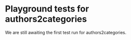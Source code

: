 # Playground tests for authors2categories
We are still awaiting the first test run for authors2categories.
